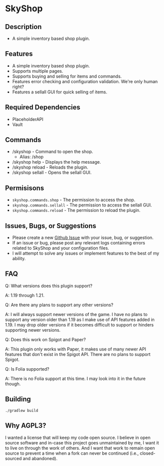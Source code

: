 # SkyShop
## Description
* A simple inventory based shop plugin.
## Features
* A simple inventory based shop plugin.
* Supports multiple pages.
* Supports buying and selling for items and commands.
* Features error checking and configuration validation. We're only human right?
* Features a sellall GUI for quick selling of items.
## Required Dependencies
* PlaceholderAPI
* Vault
## Commands
- /skyshop - Command to open the shop.
  - Alias: /shop
- /skyshop help - Displays the help message.
- /skyshop reload - Reloads the plugin.
- /skyshop sellall - Opens the sellall GUI.
## Permisisons
- `skyshop.commands.shop` - The permission to access the shop.
- `skyshop.commands.sellall` - The permission to access the sellall GUI.
- `skyshop.commands.reload` - The permission to reload the plugin.
## Issues, Bugs, or Suggestions
* Please create a new [Github Issue](https://github.com/lukesky19/SkyShop/issues) with your issue, bug, or suggestion.
* If an issue or bug, please post any relevant logs containing errors related to SkyShop and your configuration files.
* I will attempt to solve any issues or implement features to the best of my ability.
## FAQ
Q: What versions does this plugin support?

A: 1.19 through 1.21.

Q: Are there any plans to support any other versions?

A: I will always support newer versions of the game. I have no plans to support any version older than 1.19 as I make use of API features added in 1.19. I may drop older versions if it becomes difficult to support or hinders supporting newer versions.

Q: Does this work on Spigot and Paper?

A: This plugin only works with Paper, it makes use of many newer API features that don't exist in the Spigot API. There are no plans to support Spigot.

Q: Is Folia supported?

A: There is no Folia support at this time. I may look into it in the future though.

## Building
```./gradlew build```

## Why AGPL3?
I wanted a license that will keep my code open source. I believe in open source software and in-case this project goes unmaintained by me, I want it to live on through the work of others. And I want that work to remain open source to prevent a time when a fork can never be continued (i.e., closed-sourced and abandoned).
